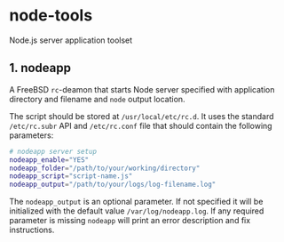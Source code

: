 # node-tools
Node.js server application toolset

## 1. nodeapp

A FreeBSD `rc`-deamon that starts Node server specified with application directory and filename and `node` output location.

The script should be stored at `/usr/local/etc/rc.d`. It uses the standard `/etc/rc.subr` API and `/etc/rc.conf` file that should contain the following parameters:

```bash
# nodeapp server setup
nodeapp_enable="YES"
nodeapp_folder="/path/to/your/working/directory"
nodeapp_script="script-name.js"
nodeapp_output="/path/to/your/logs/log-filename.log"
```

The `nodeapp_output` is an optional parameter. If not specified it will be initialized with the default value `/var/log/nodeapp.log`. If any required parameter is missing `nodeapp` will print an error description and fix instructions.
